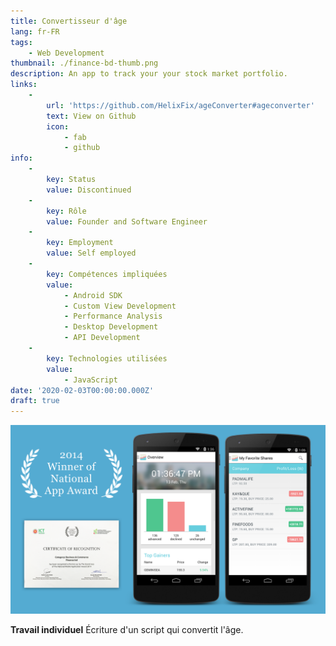 ```yaml
---
title: Convertisseur d'âge
lang: fr-FR
tags:
    - Web Development
thumbnail: ./finance-bd-thumb.png
description: An app to track your your stock market portfolio.
links:
    -
        url: 'https://github.com/HelixFix/ageConverter#ageconverter'
        text: View on Github
        icon:
            - fab
            - github
info:
    -
        key: Status
        value: Discontinued
    -
        key: Rôle
        value: Founder and Software Engineer
    -
        key: Employment
        value: Self employed
    -
        key: Compétences impliquées
        value:
            - Android SDK
            - Custom View Development
            - Performance Analysis
            - Desktop Development
            - API Development
    -
        key: Technologies utilisées
        value:
            - JavaScript
date: '2020-02-03T00:00:00.000Z'
draft: true
---
```

![An image](/finance-bd.png)

**Travail individuel**  Écriture d'un script qui convertit l'âge.

